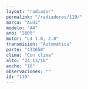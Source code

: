 ```yaml
---
layout: "radiador"
permalink: "/radiadores/119/"
marca: "Audi"
modelo: "A4"
ano: "2005"
motor: "L4 1.8, 2.0"
transmision: "Automática"
parte: "433658"
clima: "Con clima"
alto: "24 13/16"
ancho: "16"
observaciones: ""
id: "119"
---
```


